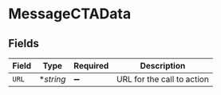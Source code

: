 # MessageCTAData


## Fields

| Field                      | Type                       | Required                   | Description                |
| -------------------------- | -------------------------- | -------------------------- | -------------------------- |
| `URL`                      | **string*                  | :heavy_minus_sign:         | URL for the call to action |